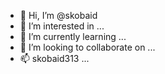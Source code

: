 - 👋 Hi, I’m @skobaid
- 👀 I’m interested in ...
- 🌱 I’m currently learning ...
- 💞️ I’m looking to collaborate on ...
- 📫 skobaid313 ...

<!---
skobaid/skobaid is a ✨ special ✨ repository because its `README.md` (this file) appears on your GitHub profile.
You can click the Preview link to take a look at your changes.
--->
